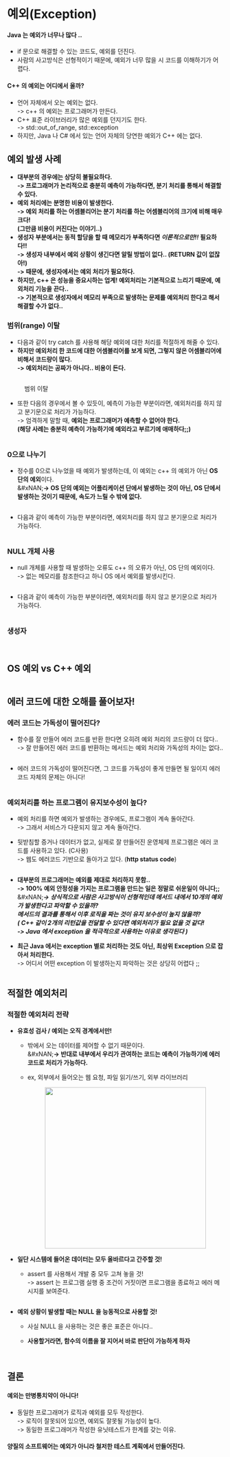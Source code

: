 # 예외(Exception)

#### Java 는 예외가 너무나 많다 ..&#x20;

* if 문으로 해결할 수 있는 코드도, 예외를 던진다.&#x20;
* 사람의 사고방식은 선형적이기 때문에, 예외가 너무 많을 시 코드를 이해하기가 어렵다.&#x20;

#### C++ 의 예외는 어디에서 올까?

* 언어 자체에서 오는 예외는 없다.\
  -> c++ 의 예외는 프로그래머가 만든다.&#x20;
* C++ 표준 라이브러리가 많은 예외를 던지기도 한다.\
  -> std::out\_of\_range, std::exception
* 하지만, Java 나 C# 에서 있는 언어 자체의 당연한 예외가 C++ 에는 없다.

## 예외 발생 사례

* **대부분의 경우에는 상당히 불필요하다.** \
  **-> 프로그래머가 논리적으로 충분히 예측이 가능하다면, 분기 처리를 통해서 해결할 수 있다.**&#x20;
* **예외 처리에는 분명한 비용이 발생한다.** \
  **-> 예외 처리를 하는 어셈블리어는 분기 처리를 하는 어셈블리어의 크기에 비해 매우 크다!**\
  **(그만큼 비용이 커진다는 이야기..)**&#x20;
* **생성자 부분에서는 동적 할당을 할 때 메모리가 부족하다면&#x20;**_**이론적으로만!!**_**&#x20;필요하다!!**\
  **-> 생성자 내부에서 예외 상황이 생긴다면 알릴 방법이 없다.. (RETURN 값이 없잖아!)**\
  **-> 때문에, 생성자에서는 예외 처리가 필요하다.**
* **하지만, c++ 은 성능을 중요시하는 업계! 예외처리는 기본적으로 느리기 때문에, 예외처리 기능을 끈다..** \
  **-> 기본적으로 생성자에서 메모리 부족으로 발생하는 문제를 예외처리 한다고 해서 해결할 수가 없다..**&#x20;

### 범위(range) 이탈

* 다음과 같이 try catch 를 사용해 해당 예외에 대한 처리를 적절하게 해줄 수 있다.&#x20;
* **하지만 예외처리 한 코드에 대한 어셈블리어를 보게 되면, 그렇지 않은 어셈블리어에 비해서 코드량이 많다.** \
  **-> 예외처리는 공짜가 아니다.. 비용이 든다.**&#x20;

<figure><img src="../../../.gitbook/assets/image (75).png" alt=""><figcaption><p>범위 이탈</p></figcaption></figure>

* 또한 다음의 경우에서 볼 수 있듯이, 예측이 가능한 부분이라면, 예외처리를 하지 않고 분기문으로 처리가 가능하다. \
  -> 엄격하게 말할 때, **예외는 프로그래머가 예측할 수 없어야 한다.** \
  **(해당 사례는 충분히 예측이 가능하기에 예외라고 부르기에 애매하다;;)**

<figure><img src="../../../.gitbook/assets/image (81).png" alt=""><figcaption></figcaption></figure>

### 0으로 나누기&#x20;

* 정수를 0으로 나누었을 때 예외가 발생하는데, 이 예외는 c++ 의 예외가 아닌 **OS 단의 예외**이다. \
  &#xNAN;**-> OS 단의 예외는 어플리케이션 단에서 발생하는 것이 아닌, OS 단에서 발생하는 것이기 때문에, 속도가 느릴 수 밖에 없다.**&#x20;

<figure><img src="../../../.gitbook/assets/image (82).png" alt=""><figcaption></figcaption></figure>

* 다음과 같이 예측이 가능한 부분이라면, 예외처리를 하지 않고 분기문으로 처리가 가능하다.&#x20;

<figure><img src="../../../.gitbook/assets/image (83).png" alt=""><figcaption></figcaption></figure>

### NULL 개체 사용

* null 개체를 사용할 때 발생하는 오류도 c++ 의 오류가 아닌, OS 단의 예외이다. \
  -> 없는 메모리를 참조한다고 하니 OS 에서 예외를 발생시킨다.&#x20;

<figure><img src="../../../.gitbook/assets/image (84).png" alt=""><figcaption></figcaption></figure>

* 다음과 같이 예측이 가능한 부분이라면, 예외처리를 하지 않고 분기문으로 처리가 가능하다.&#x20;

<figure><img src="../../../.gitbook/assets/image (85).png" alt=""><figcaption></figcaption></figure>

### 생성자

<figure><img src="../../../.gitbook/assets/image (87).png" alt=""><figcaption></figcaption></figure>

<figure><img src="../../../.gitbook/assets/image (88).png" alt=""><figcaption></figcaption></figure>

## OS 예외 vs C++ 예외

<figure><img src="../../../.gitbook/assets/image (86).png" alt=""><figcaption></figcaption></figure>

## 에러 코드에 대한 오해를 풀어보자!

### 에러 코드는 가독성이 떨어진다?

*   함수를 잘 만들어 에러 코드를 반환 한다면 오히려 예외 처리의 코드량이 더 많다.. \
    -> 잘 만들어진 에러 코드를 반환하는 메서드는 예외 처리와 가독성의 차이는 없다..

    <figure><img src="../../../.gitbook/assets/스크린샷 2024-04-11 11.09.35.png" alt=""><figcaption></figcaption></figure>
*   에러 코드의 가독성이 떨어진다면, 그 코드를 가독성이 좋게 만들면 될 일이지 에러코드 자체의 문제는 아니다!

    <figure><img src="../../../.gitbook/assets/스크린샷 2024-04-11 11.12.44.png" alt=""><figcaption></figcaption></figure>

### 예외처리를 하는 프로그램이 유지보수성이 높다?

* 예외 처리를 하면 예외가 발생하는 경우에도, 프로그램이 계속 돌아간다. \
  -> 그래서 서비스가 다운되지 않고 계속 돌아간다.&#x20;
*   뒷받침할 증거나 데이터가 없고, 실제로 잘 만들어진 운영체제 프로그램은 에러 코드를 사용하고 있다. (C사용)\
    -> 웹도 에러코드 기반으로 돌아가고 있다. (**http status code**)

    <figure><img src="../../../.gitbook/assets/스크린샷 2024-04-11 11.18.55.png" alt=""><figcaption></figcaption></figure>
* **대부분의 프로그래머는 예외를 제대로 처리하지 못함..** \
  **-> 100% 예외 안정성을 가지는 프로그램을 만드는 일은 정말로 쉬운일이 아니다;;** \
  &#xNAN;_**-> 상식적으로 사람은 사고방식이 선형적인데 메서드 내에서 10개의 예외가 발생한다고 파악할 수 있을까?**_\
  _**메서드의 결과를 통해서 이후 로직을 짜는 것이 유지 보수성이 높지 않을까?**_\
  _**( C++ 같이 2개의 리턴값을 전달할 수 있다면 예외처리가 필요 없을 것 같다!**_\
  _**-> Java 에서 exception 을 적극적으로 사용하는 이유로 생각된다 )**_
*   **최근 Java 에서는 exception 별로 처리하는 것도 아닌, 최상위 Exception 으로 잡아서 처리한다.** \
    -> 어디서 어떤 exception 이 발생하는지 파악하는 것은 상당히 어렵다 ;;&#x20;

    <figure><img src="../../../.gitbook/assets/스크린샷 2024-04-11 11.31.16.png" alt=""><figcaption></figcaption></figure>

## 적절한 예외처리

### 적절한 예외처리 전략

* **유효성 검사 / 예외는 오직 경계에서만!**
  * 밖에서 오는 데이터를 제어할 수 없기 때문이다. \
    &#xNAN;**-> 반대로 내부에서 우리가 관여하는 코드는 예측이 가능하기에 에러 코드로 처리가 가능하다.**&#x20;
  *   ex, 외부에서 들어오는 웹 요청, 파일 읽기/쓰기, 외부 라이브러리&#x20;

      <figure><img src="../../../.gitbook/assets/스크린샷 2024-04-11 11.51.02.png" alt="" width="375"><figcaption></figcaption></figure>
* **일단 시스템에 들어온 데이터는 모두 올바르다고 간주할 것!**
  *   assert 를 사용해서 개발 중 모두 고쳐 놓을 것!\
      -> assert 는 프로그램 실행 중 조건이 거짓이면 프로그램을 종료하고 에러 메시지를 보여준다.

      <figure><img src="../../../.gitbook/assets/스크린샷 2024-04-11 11.52.12.png" alt=""><figcaption></figcaption></figure>
* **예외 상황이 발생할 때는 NULL 을 능동적으로 사용할 것!**
  * 사실 NULL 을 사용하는 것은 좋은 표준은 아니다..&#x20;
  *   **사용할거라면, 함수의 이름을 잘 지어서 바로 판단이 가능하게 하자**

      <figure><img src="../../../.gitbook/assets/스크린샷 2024-04-11 11.54.49.png" alt=""><figcaption></figcaption></figure>

      <figure><img src="../../../.gitbook/assets/스크린샷 2024-04-11 11.55.54.png" alt=""><figcaption></figcaption></figure>

## 결론&#x20;

#### 예외는 만병통치약이 아니다!&#x20;

* 동일한 프로그래머가 로직과 예외를 모두 작성한다. \
  -> 로직이 잘못되어 있으면, 예외도 잘못될 가능성이 높다. \
  -> 동일한 프로그래머가 작성한 유닛테스트가 한계를 갖는 이유.&#x20;

#### 양질의 소프트웨어는 예외가 아니라 철저한 테스트 계획에서 만들어진다.&#x20;
